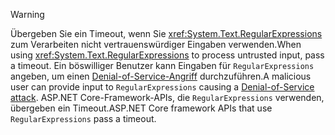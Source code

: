 > [!WARNING]
> <span data-ttu-id="b6e79-101">Übergeben Sie ein Timeout, wenn Sie <xref:System.Text.RegularExpressions> zum Verarbeiten nicht vertrauenswürdiger Eingaben verwenden.</span><span class="sxs-lookup"><span data-stu-id="b6e79-101">When using <xref:System.Text.RegularExpressions> to process untrusted input, pass a timeout.</span></span> <span data-ttu-id="b6e79-102">Ein böswilliger Benutzer kann Eingaben für `RegularExpressions` angeben, um einen [Denial-of-Service-Angriff](https://www.us-cert.gov/ncas/tips/ST04-015) durchzuführen.</span><span class="sxs-lookup"><span data-stu-id="b6e79-102">A malicious user can provide input to `RegularExpressions` causing a [Denial-of-Service attack](https://www.us-cert.gov/ncas/tips/ST04-015).</span></span> <span data-ttu-id="b6e79-103">ASP.NET Core-Framework-APIs, die `RegularExpressions` verwenden, übergeben ein Timeout.</span><span class="sxs-lookup"><span data-stu-id="b6e79-103">ASP.NET Core framework APIs that use `RegularExpressions` pass a timeout.</span></span>